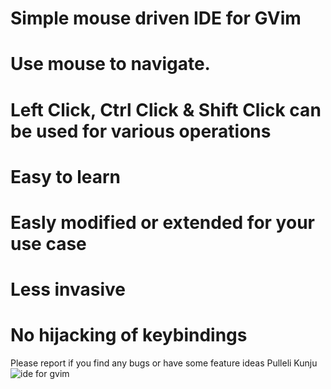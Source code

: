 # Simple mouse driven IDE for GVim
# Use mouse to navigate.
# Left Click, Ctrl Click & Shift Click can be used for various operations
# Easy to learn
# Easly modified or extended for your use case
# Less invasive
# No hijacking of keybindings

Please report if you find any bugs or have some feature ideas
Pulleli Kunju
![ide for gvim](https://user-images.githubusercontent.com/126577554/223862382-43ca7aff-656d-435a-8f52-890251d55653.png)
